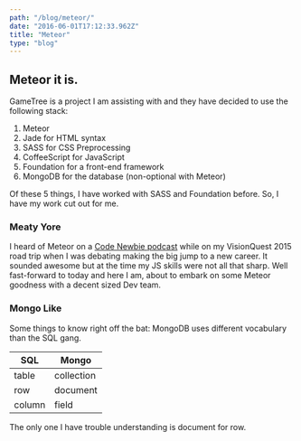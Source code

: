 ```yaml
---
path: "/blog/meteor/"
date: "2016-06-01T17:12:33.962Z"
title: "Meteor"
type: "blog"
---
```


## Meteor it is.
GameTree is a project I am assisting with and they have decided to use the following stack:

1. Meteor
2. Jade for HTML syntax
3. SASS for CSS Preprocessing
4. CoffeeScript for JavaScript
5. Foundation for a front-end framework
6. MongoDB for the database (non-optional with Meteor)

Of these 5 things, I have worked with SASS and Foundation before. So, I have my work cut out for me.

### Meaty Yore
I heard of Meteor on a [Code Newbie podcast](http://www.codenewbie.org/podcast/meteor) while on my VisionQuest 2015 road trip when I was debating making the big jump to a new career.  It sounded awesome but at the time my JS skills were not all that sharp. Well fast-forward to today and here I am, about to embark on some Meteor goodness with a decent sized Dev team.

### Mongo Like
Some things to know right off the bat: MongoDB uses different vocabulary than the SQL gang.

|SQL | Mongo|
|---|---|
|table | collection |
|row | document|
|column | field |

The only one I have trouble understanding is document for row.

